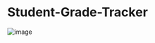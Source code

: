 # Student-Grade-Tracker
![image](https://github.com/user-attachments/assets/fddbe2f4-5155-44b3-9623-9128f0ca523b)
